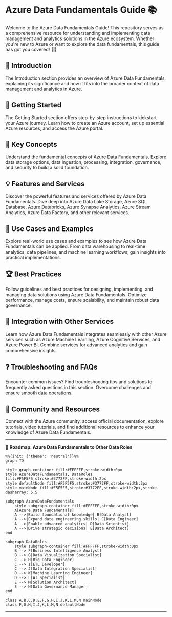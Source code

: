 # Azure Data Fundamentals Guide 📚

Welcome to the Azure Data Fundamentals Guide! This repository serves as a comprehensive resource for understanding and implementing data management and analytics solutions in the Azure ecosystem. Whether you're new to Azure or want to explore the data fundamentals, this guide has got you covered! 💪🚀

## 🌟 Introduction

The Introduction section provides an overview of Azure Data Fundamentals, explaining its significance and how it fits into the broader context of data management and analytics in Azure.

## 🚀 Getting Started

The Getting Started section offers step-by-step instructions to kickstart your Azure journey. Learn how to create an Azure account, set up essential Azure resources, and access the Azure portal.

## 🧠 Key Concepts

Understand the fundamental concepts of Azure Data Fundamentals. Explore data storage options, data ingestion, processing, integration, governance, and security to build a solid foundation.

## 💡 Features and Services

Discover the powerful features and services offered by Azure Data Fundamentals. Dive deep into Azure Data Lake Storage, Azure SQL Database, Azure Databricks, Azure Synapse Analytics, Azure Stream Analytics, Azure Data Factory, and other relevant services.

## 🎯 Use Cases and Examples

Explore real-world use cases and examples to see how Azure Data Fundamentals can be applied. From data warehousing to real-time analytics, data pipelines, and machine learning workflows, gain insights into practical implementations.

## 🏆 Best Practices

Follow guidelines and best practices for designing, implementing, and managing data solutions using Azure Data Fundamentals. Optimize performance, manage costs, ensure scalability, and maintain robust data governance.

## 🤝 Integration with Other Services

Learn how Azure Data Fundamentals integrates seamlessly with other Azure services such as Azure Machine Learning, Azure Cognitive Services, and Azure Power BI. Combine services for advanced analytics and gain comprehensive insights.

## ❓ Troubleshooting and FAQs

Encounter common issues? Find troubleshooting tips and solutions to frequently asked questions in this section. Overcome challenges and ensure smooth data operations.

## 👥 Community and Resources

Connect with the Azure community, access official documentation, explore tutorials, video tutorials, and find additional resources to enhance your knowledge of Azure Data Fundamentals.

---

🚀 **Roadmap: Azure Data Fundamentals to Other Data Roles**

```mermaid
%%{init: {'theme': 'neutral'}}%%
graph TD

style graph-container fill:#FFFFFF,stroke-width:0px
style AzureDataFundamentals, DataRoles fill:#F5F5F5,stroke:#3772FF,stroke-width:2px
style defaultNode fill:#F5F5F5,stroke:#3772FF,stroke-width:2px
style mainNode fill:#F5F5F5,stroke:#3772FF,stroke-width:2px,stroke-dasharray: 5,5

subgraph AzureDataFundamentals
    style subgraph-container fill:#FFFFFF,stroke-width:0px
    A[Azure Data Fundamentals]
    A -->|Build foundational knowledge| B[Data Analyst]
    A -->|Expand data engineering skills| C[Data Engineer]
    A -->|Enable advanced analytics| D[Data Scientist]
    A -->|Drive strategic decisions| E[Data Architect]
end

subgraph DataRoles
    style subgraph-container fill:#FFFFFF,stroke-width:0px
    B --> F[Business Intelligence Analyst]
    B --> G[Data Visualization Specialist]
    C --> H[Big Data Engineer]
    C --> I[ETL Developer]
    C --> J[Data Integration Specialist]
    D --> K[Machine Learning Engineer]
    D --> L[AI Specialist]
    E --> M[Solution Architect]
    E --> N[Data Governance Manager]
end

class A,B,C,D,E,F,G,H,I,J,K,L,M,N mainNode
class F,G,H,I,J,K,L,M,N defaultNode
```
---
